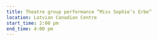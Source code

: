 ```yaml
---
title: Theatre group performance “Miss Sophie’s Erbe”
location: Latvian Canadian Centre
start_time: 2:00 pm
end_time: 4:00 pm
---
```

